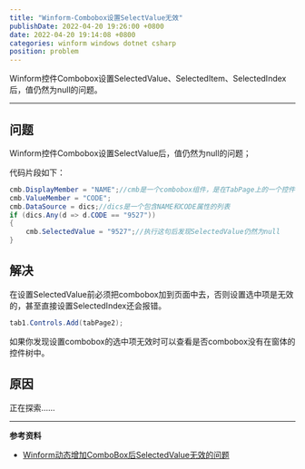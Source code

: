 ```yaml
---
title: "Winform-Combobox设置SelectValue无效"
publishDate: 2022-04-20 19:26:00 +0800
date: 2022-04-20 19:14:08 +0800
categories: winform windows dotnet csharp
position: problem
---
```


Winform控件Combobox设置SelectedValue、SelectedItem、SelectedIndex后，值仍然为null的问题。

---

<div id="toc"></div>

## 问题

Winform控件Combobox设置SelectValue后，值仍然为null的问题；

代码片段如下：

```c#
cmb.DisplayMember = "NAME";//cmb是一个combobox组件，是在TabPage上的一个控件，TabPage没有加到TabControl上
cmb.ValueMember = "CODE";
cmb.DataSource = dics;//dics是一个包含NAME和CODE属性的列表
if (dics.Any(d => d.CODE == "9527"))
{
    cmb.SelectedValue = "9527";//执行这句后发现SelectedValue仍然为null
}
```

## 解决

在设置SelectedValue前必须把combobox加到页面中去，否则设置选中项是无效的，甚至直接设置SelectedIndex还会报错。

```c#
tab1.Controls.Add(tabPage2);
```

如果你发现设置combobox的选中项无效时可以查看是否combobox没有在窗体的控件树中。

## 原因

正在探索……

---

**参考资料**

- [Winform动态增加ComboBox后SelectedValue无效的问题](https://blog.csdn.net/winnyrain/article/details/73331140)

